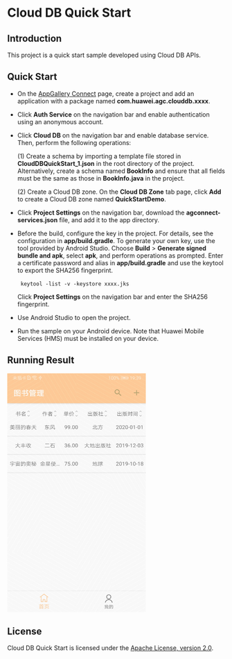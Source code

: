 # Cloud DB Quick Start

## Introduction

This project is a quick start sample developed using Cloud DB APIs.

## Quick Start

- On the [AppGallery Connect](https://developer.huawei.com/consumer/en/service/josp/agc/index.html#/myApp) page, create a project and add an application with a package named **com.huawei.agc.clouddb.xxxx**.

- Click **Auth Service** on the navigation bar and enable authentication using an anonymous account.

- Click **Cloud DB** on the navigation bar and enable database service. Then, perform the following operations:

    (1) Create a schema by importing a template file stored in **CloudDBQuickStart_1.json** in the root directory of the project. Alternatively, create a schema named **BookInfo** and ensure that all fields must be the same as those in **BookInfo.java** in the project.

    (2) Create a Cloud DB zone. On the **Cloud DB Zone** tab page, click **Add** to create a Cloud DB zone named **QuickStartDemo**.

- Click **Project Settings** on the navigation bar, download the **agconnect-services.json** file, and add it to the app directory.

- Before the build, configure the key in the project. For details, see the configuration in **app/build.gradle**. To generate your own key, use the tool provided by Android Studio. Choose **Build** > **Generate signed bundle and apk**, select **apk**, and perform operations as prompted. Enter a certificate password and alias in **app/build.gradle** and use the keytool to export the SHA256 fingerprint.

  ```
   keytool -list -v -keystore xxxx.jks
  ```

  Click **Project Settings** on the navigation bar and enter the SHA256 fingerprint.

- Use Android Studio to open the project.

- Run the sample on your Android device. Note that Huawei Mobile Services (HMS) must be installed on your device.

## Running Result

<img src="./screenshot.jpg" height="550" width="320" />

## License

Cloud DB Quick Start is licensed under the [Apache License, version 2.0](http://www.apache.org/licenses/LICENSE-2.0).
